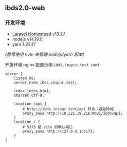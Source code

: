 ## ibds2.0-web

### 开发环境

- [Laravel Homestead](https://github.com/laravel/homestead) v13.2.1
- nodejs v14.19.0
- yarn 1.22.17

*(推荐使用 nvm 来管理 nodejs/yarn 版本)*

开发环境 nginx 配置示例 `ibds.inspur.test.conf`

```nginx
server {
    listen 80;
    server_name ibds.inspur.test;

    index index.html;
    charset utf-8;

    location /api {
        # http://ibds.inspur.test/api 转发（避免跨域）
        proxy_pass http://10.221.19.216:8081/ibds/api;
    }
    location / {
        # 5173 是 vite 的默认端口
        proxy_pass http://127.0.0.1:5173;
    }
}
```